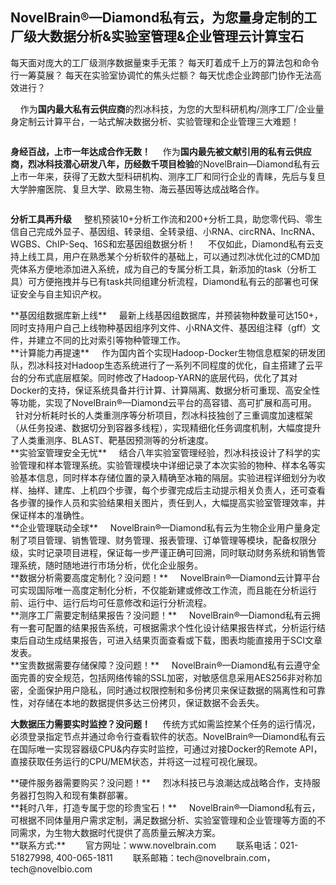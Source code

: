 ## NovelBrain®—Diamond私有云，为您量身定制的工厂级大数据分析&实验室管理&企业管理云计算宝石

<div style="text-align:center"><img data-src="1.jpg" width="500px" ></img>
</div>
每天面对庞大的工厂级测序数据量束手无策？
每天盯着成千上万的算法包和命令行一筹莫展？
每天在实验室协调忙的焦头烂额？
每天忧虑企业跨部门协作无法高效进行？
     
&nbsp; &nbsp; 作为**国内最大私有云供应商**的烈冰科技，为您的大型科研机构/测序工厂/企业量身定制云计算平台，一站式解决数据分析、实验管理和企业管理三大难题！
    
<div style="text-align:center"><img data-src="2.jpg" width="500px" ></img>
</div>

**身经百战，上市一年达成合作无数！**
&nbsp; &nbsp; 作为**国内最先被文献引用的私有云供应商，烈冰科技潜心研发八年，历经数千项目检验**的NovelBrain—Diamond私有云上市一年来，获得了无数大型科研机构、测序工厂和同行企业的青睐，先后与复旦大学肿瘤医院、复旦大学、欧易生物、海云基因等达成战略合作。

   <div style="text-align:center"><img data-src="3.jpg" width="500px" ></img>
</div>
   
**分析工具再升级**
&nbsp; &nbsp; 整机预装10+分析工作流和200+分析工具，助您零代码、零生信自己完成外显子、基因组、转录组、全转录组、小RNA、circRNA、lncRNA、WGBS、ChIP-Seq、16S和宏基因组数据分析！ 
&nbsp; &nbsp; 不仅如此，Diamond私有云支持上线工具，用户在熟悉某个分析软件的基础上，可以通过烈冰优化过的CMD加壳体系方便地添加进入系统，成为自己的专属分析工具，新添加的task（分析工具）可方便拖拽并与已有task共同组建分析流程，Diamond私有云的部署也可保证安全与自主知识产权。

 <div style="text-align:center"><img data-src="4.png" width="500px" ></img>
</div> 
**基因组数据库新上线**
&nbsp; &nbsp; 最新上线基因组数据库，并预装物种数量可达150+，同时支持用户自己上线物种基因组序列文件、小RNA文件、基因组注释（gff）文件，并建立不同的比对索引等物种管理工作。

  <div style="text-align:center"><img data-src="5.png" width="500px" ></img>
</div> 
**计算能力再提速**
&nbsp; &nbsp; 作为国内首个实现Hadoop-Docker生物信息框架的研发团队，烈冰科技对Hadoop生态系统进行了一系列不同程度的优化，自主搭建了云平台的分布式底层框架。同时修改了Hadoop-YARN的底层代码，优化了其对Docker的支持，保证系统具备并行计算、计算隔离、数据分析可重现、高安全性等功能，实现了NovelBrain®—Diamond云平台的高容错、高可扩展和高可用。
&nbsp; &nbsp; 针对分析耗时长的人类重测序等分析项目，烈冰科技独创了三重调度加速框架（从任务投递、数据切分到容器多线程），实现精细化任务调度机制，大幅度提升了人类重测序、BLAST、靶基因预测等的分析速度。

  <div style="text-align:center"><img data-src="6.jpg" width="500px" ></img>
</div>
**实验室管理安全无忧**
&nbsp; &nbsp; 结合八年实验室管理经验，烈冰科技设计了科学的实验管理和样本管理系统。实验管理模块中详细记录了本次实验的物种、样本名等实验基本信息，同时样本存储位置的录入精确至冰箱的隔层。实验进程详细划分为收样、抽样、建库、上机四个步骤，每个步骤完成后主动提示相关负责人，还可查看各步骤的操作人员和实验结果相关图片，责任到人，大幅提高实验室管理效率，并保证样本的准确性。

 <div style="text-align:center"><img data-src="7.png" width="500px" ></img>
</div>

 <div style="text-align:center"><img data-src="8.png" width="500px" ></img>
</div>
**企业管理联动全球**
&nbsp; &nbsp; NovelBrain®—Diamond私有云为生物企业用户量身定制了项目管理、销售管理、财务管理、报表管理、订单管理等模块，配备权限分级，实时记录项目进程，保证每一步严谨正确可回溯，同时联动财务系统和销售管理系统，随时随地进行市场分析，优化企业服务。

  <div style="text-align:center"><img data-src="9.png" width="500px" ></img>
</div>
**数据分析需要高度定制化？没问题！**
&nbsp; &nbsp; NovelBrain®—Diamond云计算平台可实现国际唯一高度定制化分析，不仅能新建或修改工作流，而且能在分析运行前、运行中、运行后均可任意修改和运行分析流程。

  <div style="text-align:center"><img data-src="10.gif" width="500px" ></img>
</div>
**测序工厂需要定制结果报告？没问题！**
&nbsp; &nbsp; NovelBrain®—Diamond私有云拥有一套可配置的结果报告系统，可根据需求个性化设计结果报告样式，分析运行结束后自动生成结果报告，可进入结果页面查看或下载，图表均能直接用于SCI文章发表。

  <div style="text-align:center"><img data-src="11.png" width="500px" ></img>
</div>
**宝贵数据需要存储保障？没问题！**
&nbsp; &nbsp; NovelBrain®—Diamond私有云遵守全面完善的安全规范，包括网络传输的SSL加密，对敏感信息采用AES256非对称加密，全面保护用户隐私，同时通过权限控制和多份拷贝来保证数据的隔离性和可靠性，对存储在本地的数据提供多达三份拷贝，保证数据不会丢失。

**大数据压力需要实时监控？没问题！** 
&nbsp; &nbsp; 传统方式如需监控某个任务的运行情况，必须登录指定节点并通过命令行查看软件的状态。NovelBrain®—Diamond私有云在国际唯一实现容器级CPU&内存实时监控，可通过对接Docker的Remote API，直接获取任务运行的CPU/MEM状态，并将这一过程可视化展现。

<div style="text-align:center"><img data-src="12.gif" width="400px" ></img>
</div>
**硬件服务器需要购买？没问题！**
&nbsp; &nbsp; 烈冰科技已与浪潮达成战略合作，支持服务器打包购入和现有集群部署。
<div style="text-align:center"><img data-src="13.jpg" width="400px" ></img>
</div>
**耗时八年，打造专属于您的珍贵宝石！**
&nbsp; &nbsp; NovelBrain®—Diamond私有云，可根据不同体量用户需求定制，满足数据分析、实验室管理和企业管理等方面的不同需求，为生物大数据时代提供了高质量云解决方案。 
  <div style="text-align:center"><img data-src="14.jpg" width="400px" ></img>
</div>
**联系方式:**
　　官方网址：www.novelbrain.com
　　联系电话：021-51827998, 400-065-1811
　　联系邮箱：tech@novelbrain.com，tech@novelbio.com



